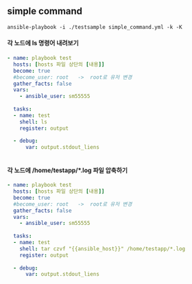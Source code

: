 ## simple command

```
ansible-playbook -i ./testsample simple_command.yml -k -K
```

#### 각 노드에 ls 명령어 내려보기


```yml
- name: playbook test
  hosts: [hosts 파일 상단의 [내용]]
  become: true
  #become_user: root   ->  root로 유저 변경
  gather_facts: false
  vars:
    - ansible_user: sm55555
  
  tasks:
  - name: test
    shell: ls
    register: output
    
  - debug:
      var: output.stdout_liens
  
```

#### 각 노드에 /home/testapp/*.log 파일 압축하기


```yml
- name: playbook test
  hosts: [hosts 파일 상단의 [내용]]
  become: true
  #become_user: root   ->  root로 유저 변경
  gather_facts: false
  vars:
    - ansible_user: sm55555
  
  tasks:
  - name: test
    shell: tar czvf "{{ansible_host}}" /home/testapp/*.log
    register: output
    
  - debug:
      var: output.stdout_liens
  
```
